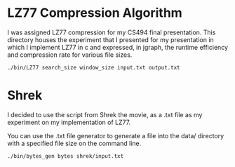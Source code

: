 # LZ77 Compression Algorithm
I was assigned LZ77 compression for my CS494 final presentation. This directory houses the experiment that I presented for my presentation in which I implement LZ77 in c and expressed, in jgraph, the runtime efficiency and compression rate for various file sizes.

```
./bin/LZ77 search_size window_size input.txt output.txt
```

# Shrek
I decided to use the script from Shrek the movie, as a .txt file as my experiment on my implementation of LZ77. 

You can use the .txt file generator to generate a file into the data/ directory with a specified file size on the command line. 

```
./bin/bytes_gen bytes shrek/input.txt
```

